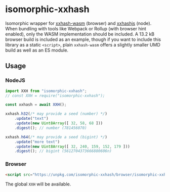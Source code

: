 # isomorphic-xxhash
Isomorphic wrapper for [xxhash-wasm](https://www.npmjs.com/package/xxhash-wasm) (browser) and [xxhashjs](https://www.npmjs.com/package/xxhashjs) (node).
When bundling with tools like Webpack or Rollup (with browser hint enabled), only the WASM implementation should
be included. A 13.2 kB browser build is included as an example, though if you want to include this library as a static ``<script>``,
plain ``xxhash-wasm`` offers a slightly smaller UMD build as well as an ES module.

## Usage
### NodeJS
```ts
import XXH from "isomorphic-xxhash";
// const XXH = require("isomorphic-xxhash");

const xxhash = await XXH();

xxhash.h32(/* may provide a seed (number) */)
    .update("text")
    .update(new Uint8Array([ 32, 58, 68 ]))
    .digest(); // number (781456070)

xxhash.h64(/* may provide a seed (bigint) */)
    .update("more text")
    .update(new Uint8Array([ 32, 240, 159, 152, 179 ]))
    .digest(); // bigint (5612704373666880606n)
```

### Browser
```html
<script src="https://unpkg.com/isomorphic-xxhash/browser/isomorphic-xxhash.min.js"></script>
```
The global ``XXH`` will be available.
